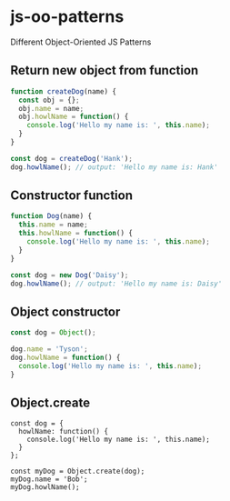 # js-oo-patterns
Different Object-Oriented JS Patterns

## Return new object from function

```javascript
function createDog(name) {
  const obj = {};
  obj.name = name;
  obj.howlName = function() {
    console.log('Hello my name is: ', this.name);
  }
}

const dog = createDog('Hank');
dog.howlName(); // output: 'Hello my name is: Hank'
```

## Constructor function

```javascript
function Dog(name) {
  this.name = name;
  this.howlName = function() {
    console.log('Hello my name is: ', this.name);
  }
}

const dog = new Dog('Daisy');
dog.howlName(); // output: 'Hello my name is: Daisy'
```

## Object constructor

```javascript
const dog = Object();

dog.name = 'Tyson';
dog.howlName = function() {
  console.log('Hello my name is: ', this.name);
}
```

## Object.create

```
const dog = {
  howlName: function() {
    console.log('Hello my name is: ', this.name);
  }
};

const myDog = Object.create(dog);
myDog.name = 'Bob';
myDog.howlName();
```

